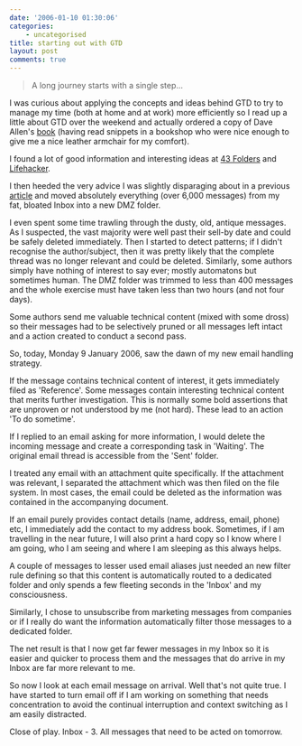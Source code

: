 ```yaml
---
date: '2006-01-10 01:30:06'
categories:
    - uncategorised
title: starting out with GTD
layout: post
comments: true
---
```

> A long journey starts with a single step...

I was curious about applying the concepts and ideas behind GTD to try to
manage my time (both at home and at work) more efficiently so I read up
a little about GTD over the weekend and actually ordered a copy of Dave
Allen's
[book](http://www.amazon.co.uk/exec/obidos/ASIN/0749922648/qid=1136828908/sr=8-1/ref=sr_8_xs_ap_i1_xgl/202-0516357-3727021)
(having read snippets in a bookshop who were nice enough to give me a
nice leather armchair for my comfort).

I found a lot of good information and interesting ideas at [43
Folders](http://www.43folders.com/) and
[Lifehacker](http://www.lifehacker.com/).

I then heeded the very advice I was slightly disparaging about in a
previous
[article](http://www.nbrightside.com/blog/2006/01/05/not-getting-things-done/)
and moved absolutely everything (over 6,000 messages) from my fat,
bloated Inbox into a new DMZ folder.

I even spent some time trawling through the dusty, old, antique
messages. As I suspected, the vast majority were well past their sell-by
date and could be safely deleted immediately. Then I started to detect
patterns; if I didn't recognise the author/subject, then it was pretty
likely that the complete thread was no longer relevant and could be
deleted. Similarly, some authors simply have nothing of interest to say
ever; mostly automatons but sometimes human. The DMZ folder was trimmed
to less than 400 messages and the whole exercise must have taken less
than two hours (and not four days).

Some authors send me valuable technical content (mixed with some dross)
so their messages had to be selectively pruned or all messages left
intact and a action created to conduct a second pass.

So, today, Monday 9 January 2006, saw the dawn of my new email handling
strategy.

If the message contains technical content of interest, it gets
immediately filed as 'Reference'. Some messages contain interesting
technical content that merits further investigation. This is normally
some bold assertions that are unproven or not understood by me (not
hard). These lead to an action 'To do sometime'.

If I replied to an email asking for more information, I would delete the
incoming message and create a corresponding task in 'Waiting'. The
original email thread is accessible from the 'Sent' folder.

I treated any email with an attachment quite specifically. If the
attachment was relevant, I separated the attachment which was then filed
on the file system. In most cases, the email could be deleted as the
information was contained in the accompanying document.

If an email purely provides contact details (name, address, email,
phone) etc, I immediately add the contact to my address book. Sometimes,
if I am travelling in the near future, I will also print a hard copy so
I know where I am going, who I am seeing and where I am sleeping as this
always helps.

A couple of messages to lesser used email aliases just needed an new
filter rule defining so that this content is automatically routed to a
dedicated folder and only spends a few fleeting seconds in the 'Inbox'
and my consciousness.

Similarly, I chose to unsubscribe from marketing messages from companies
or if I really do want the information automatically filter those
messages to a dedicated folder.

The net result is that I now get far fewer messages in my Inbox so it is
easier and quicker to process them and the messages that do arrive in my
Inbox are far more relevant to me.

So now I look at each email message on arrival. Well that's not quite
true. I have started to turn email off if I am working on something that
needs concentration to avoid the continual interruption and context
switching as I am easily distracted.

Close of play. Inbox - 3. All messages that need to be acted on
tomorrow.

